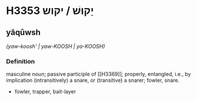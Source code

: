 # H3353 יָקוּשׁ / יקוש

## yâqûwsh

_(yaw-koosh' | yaw-KOOSH | ya-KOOSH)_

### Definition

masculine noun; passive participle of [[H3369]]; properly, entangled, i.e., by implication (intransitively) a snare, or (transitive) a snarer; fowler, snare.

- fowler, trapper, bait-layer
